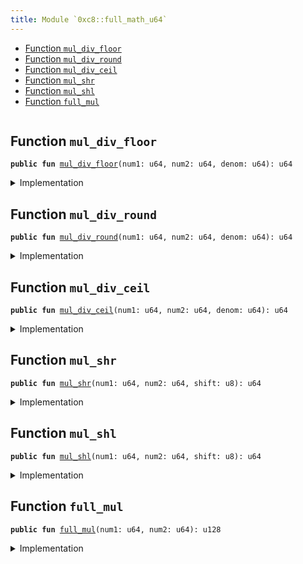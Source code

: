 ```yaml
---
title: Module `0xc8::full_math_u64`
---
```




-  [Function `mul_div_floor`](#0xc8_full_math_u64_mul_div_floor)
-  [Function `mul_div_round`](#0xc8_full_math_u64_mul_div_round)
-  [Function `mul_div_ceil`](#0xc8_full_math_u64_mul_div_ceil)
-  [Function `mul_shr`](#0xc8_full_math_u64_mul_shr)
-  [Function `mul_shl`](#0xc8_full_math_u64_mul_shl)
-  [Function `full_mul`](#0xc8_full_math_u64_full_mul)


<pre><code></code></pre>



<a name="0xc8_full_math_u64_mul_div_floor"></a>

## Function `mul_div_floor`



<pre><code><b>public</b> <b>fun</b> <a href="full_math_u64.md#0xc8_full_math_u64_mul_div_floor">mul_div_floor</a>(num1: u64, num2: u64, denom: u64): u64
</code></pre>



<details>
<summary>Implementation</summary>


<pre><code><b>public</b> <b>fun</b> <a href="full_math_u64.md#0xc8_full_math_u64_mul_div_floor">mul_div_floor</a>(num1: u64, num2: u64, denom: u64): u64 {
    <b>let</b> r = <a href="full_math_u64.md#0xc8_full_math_u64_full_mul">full_mul</a>(num1, num2) / (denom <b>as</b> u128);
    (r <b>as</b> u64)
}
</code></pre>



</details>

<a name="0xc8_full_math_u64_mul_div_round"></a>

## Function `mul_div_round`



<pre><code><b>public</b> <b>fun</b> <a href="full_math_u64.md#0xc8_full_math_u64_mul_div_round">mul_div_round</a>(num1: u64, num2: u64, denom: u64): u64
</code></pre>



<details>
<summary>Implementation</summary>


<pre><code><b>public</b> <b>fun</b> <a href="full_math_u64.md#0xc8_full_math_u64_mul_div_round">mul_div_round</a>(num1: u64, num2: u64, denom: u64): u64 {
    <b>let</b> r = (<a href="full_math_u64.md#0xc8_full_math_u64_full_mul">full_mul</a>(num1, num2) + ((denom <b>as</b> u128) &gt;&gt; 1)) / (denom <b>as</b> u128);
    (r <b>as</b> u64)
}
</code></pre>



</details>

<a name="0xc8_full_math_u64_mul_div_ceil"></a>

## Function `mul_div_ceil`



<pre><code><b>public</b> <b>fun</b> <a href="full_math_u64.md#0xc8_full_math_u64_mul_div_ceil">mul_div_ceil</a>(num1: u64, num2: u64, denom: u64): u64
</code></pre>



<details>
<summary>Implementation</summary>


<pre><code><b>public</b> <b>fun</b> <a href="full_math_u64.md#0xc8_full_math_u64_mul_div_ceil">mul_div_ceil</a>(num1: u64, num2: u64, denom: u64): u64 {
    <b>let</b> r = (<a href="full_math_u64.md#0xc8_full_math_u64_full_mul">full_mul</a>(num1, num2) + ((denom <b>as</b> u128) - 1)) / (denom <b>as</b> u128);
    (r <b>as</b> u64)
}
</code></pre>



</details>

<a name="0xc8_full_math_u64_mul_shr"></a>

## Function `mul_shr`



<pre><code><b>public</b> <b>fun</b> <a href="full_math_u64.md#0xc8_full_math_u64_mul_shr">mul_shr</a>(num1: u64, num2: u64, shift: u8): u64
</code></pre>



<details>
<summary>Implementation</summary>


<pre><code><b>public</b> <b>fun</b> <a href="full_math_u64.md#0xc8_full_math_u64_mul_shr">mul_shr</a>(num1: u64, num2: u64, shift: u8): u64 {
    <b>let</b> r = <a href="full_math_u64.md#0xc8_full_math_u64_full_mul">full_mul</a>(num1, num2) &gt;&gt; shift;
    (r <b>as</b> u64)
}
</code></pre>



</details>

<a name="0xc8_full_math_u64_mul_shl"></a>

## Function `mul_shl`



<pre><code><b>public</b> <b>fun</b> <a href="full_math_u64.md#0xc8_full_math_u64_mul_shl">mul_shl</a>(num1: u64, num2: u64, shift: u8): u64
</code></pre>



<details>
<summary>Implementation</summary>


<pre><code><b>public</b> <b>fun</b> <a href="full_math_u64.md#0xc8_full_math_u64_mul_shl">mul_shl</a>(num1: u64, num2: u64, shift: u8): u64 {
    <b>let</b> r = <a href="full_math_u64.md#0xc8_full_math_u64_full_mul">full_mul</a>(num1, num2) &lt;&lt; shift;
    (r <b>as</b> u64)
}
</code></pre>



</details>

<a name="0xc8_full_math_u64_full_mul"></a>

## Function `full_mul`



<pre><code><b>public</b> <b>fun</b> <a href="full_math_u64.md#0xc8_full_math_u64_full_mul">full_mul</a>(num1: u64, num2: u64): u128
</code></pre>



<details>
<summary>Implementation</summary>


<pre><code><b>public</b> <b>fun</b> <a href="full_math_u64.md#0xc8_full_math_u64_full_mul">full_mul</a>(num1: u64, num2: u64): u128 {
    ((num1 <b>as</b> u128) * (num2 <b>as</b> u128))
}
</code></pre>



</details>
